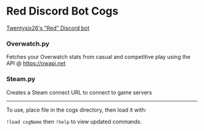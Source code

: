# Red Discord Bot Cogs
[Twentysix26's "Red" Discord bot](https://github.com/Twentysix26/Red-DiscordBot)

### Overwatch.py
Fetches your Overwatch stats from casual and competitive play using the API @ https://owapi.net

### Steam.py
Creates a Steam connect URL to connect to game servers
<hr>
To use, place file in the cogs directory, then load it with:

`!load cogName` then `!help` to view updated commands.
